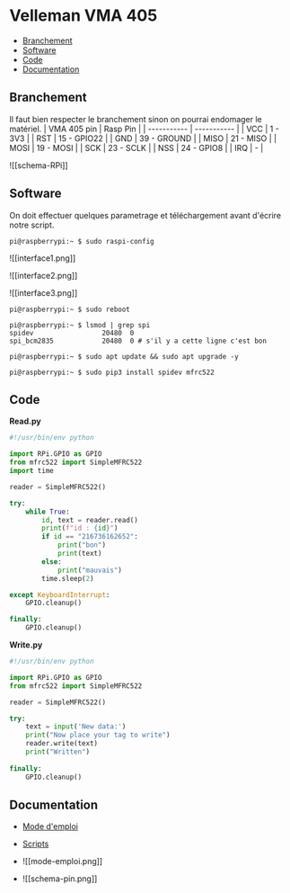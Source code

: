 # Velleman VMA 405

- [Branchement](##**Branchement**)
- [Software](##**Software**)
- [Code](##**Code**)
- [Documentation](##**Documentation**)

## Branchement

Il faut bien respecter le branchement sinon on pourrai endomager le matériel.
| VMA 405 pin | Rasp Pin    |
| ----------- | ----------- |
| VCC         | 1 - 3V3     |
| RST         | 15 - GPIO22 |
| GND         | 39 - GROUND |
| MISO        | 21 - MISO   |
| MOSI        | 19 - MOSI   |
| SCK         | 23 - SCLK   |
| NSS         | 24 - GPIO8  |
| IRQ         | -            |

![[schema-RPi]]


## Software

On doit effectuer quelques parametrage et téléchargement avant d'écrire notre script.

```shell
pi@raspberrypi:~ $ sudo raspi-config
```

![[interface1.png]]

![[interface2.png]]

![[interface3.png]]

```shell
pi@raspberrypi:~ $ sudo reboot
```

```shell
pi@raspberrypi:~ $ lsmod | grep spi
spidev                 20480  0
spi_bcm2835            20480  0 # s'il y a cette ligne c'est bon
```

```shell
pi@raspberrypi:~ $ sudo apt update && sudo apt upgrade -y
```

```shell
pi@raspberrypi:~ $ sudo pip3 install spidev mfrc522
```


## Code

**Read.py**

```python
#!/usr/bin/env python

import RPi.GPIO as GPIO
from mfrc522 import SimpleMFRC522
import time

reader = SimpleMFRC522()

try:
    while True:
        id, text = reader.read()
	    print(f"id : {id}")
        if id == "216736162652":
		    print("bon")
			print(text)
		else:
			print("mauvais")
	    time.sleep(2)

except KeyboardInterrupt:
    GPIO.cleanup()

finally:
    GPIO.cleanup()
```

**Write.py**

```python
#!/usr/bin/env python

import RPi.GPIO as GPIO 
from mfrc522 import SimpleMFRC522

reader = SimpleMFRC522() 

try: 
	text = input('New data:')
	print("Now place your tag to write")
	reader.write(text)
	print("Written")
	
finally:
	GPIO.cleanup()
```


## Documentation

- [Mode d'emploi](https://www.velleman.eu/downloads/29/vma405_a4v03.pdf)

- [Scripts](https://pimylifeup.com/raspberry-pi-rfid-rc522/)

- ![[mode-emploi.png]]

- ![[schema-pin.png]]
